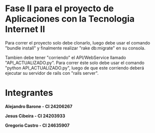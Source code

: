 # Fase II para el proyecto de Aplicaciones con la Tecnologia Internet II

Para correr el proyecto solo debe clonarlo, luego debe usar el comando "bundle install" y finalmente realizar "rake db:migrate" en su consola.

Tambien debe tener "corriendo" el API/WebService llamado "API_ACTUALIZADO.py". Para correr éste solo debe usar el comando "python API_ACTUALIZADO.py", luego de que este corriendo deberá ejecutar su servidor de rails con "rails server".

# Integrantes

**Alejandro Barone - CI 24206267**

**Jesus Cibeira - CI 24203933**

**Gregorio Castro - CI 24635907**
